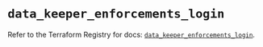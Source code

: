 # `data_keeper_enforcements_login`

Refer to the Terraform Registry for docs: [`data_keeper_enforcements_login`](https://registry.terraform.io/providers/keeper-security/keeper/1.2.0/docs/data-sources/enforcements_login).
